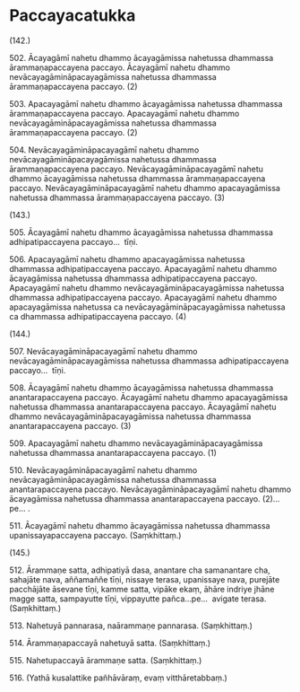 # Paccayacatukka

(142.)

502\. Ācayagāmī nahetu dhammo ācayagāmissa nahetussa dhammassa ārammaṇapaccayena paccayo. Ācayagāmī nahetu dhammo nevācayagāmināpacayagāmissa nahetussa dhammassa ārammaṇapaccayena paccayo. (2)

503\. Apacayagāmī nahetu dhammo ācayagāmissa nahetussa dhammassa ārammaṇapaccayena paccayo. Apacayagāmī nahetu dhammo nevācayagāmināpacayagāmissa nahetussa dhammassa ārammaṇapaccayena paccayo. (2)

504\. Nevācayagāmināpacayagāmī nahetu dhammo nevācayagāmināpacayagāmissa nahetussa dhammassa ārammaṇapaccayena paccayo. Nevācayagāmināpacayagāmī nahetu dhammo ācayagāmissa nahetussa dhammassa ārammaṇapaccayena paccayo. Nevācayagāmināpacayagāmī nahetu dhammo apacayagāmissa nahetussa dhammassa ārammaṇapaccayena paccayo. (3)

(143.)

505\. Ācayagāmī nahetu dhammo ācayagāmissa nahetussa dhammassa adhipatipaccayena paccayo…  tīṇi.

506\. Apacayagāmī nahetu dhammo apacayagāmissa nahetussa dhammassa adhipatipaccayena paccayo. Apacayagāmī nahetu dhammo ācayagāmissa nahetussa dhammassa adhipatipaccayena paccayo. Apacayagāmī nahetu dhammo nevācayagāmināpacayagāmissa nahetussa dhammassa adhipatipaccayena paccayo. Apacayagāmī nahetu dhammo apacayagāmissa nahetussa ca nevācayagāmināpacayagāmissa nahetussa ca dhammassa adhipatipaccayena paccayo. (4)

(144.)

507\. Nevācayagāmināpacayagāmī nahetu dhammo nevācayagāmināpacayagāmissa nahetussa dhammassa adhipatipaccayena paccayo…  tīṇi.

508\. Ācayagāmī nahetu dhammo ācayagāmissa nahetussa dhammassa anantarapaccayena paccayo. Ācayagāmī nahetu dhammo apacayagāmissa nahetussa dhammassa anantarapaccayena paccayo. Ācayagāmī nahetu dhammo nevācayagāmināpacayagāmissa nahetussa dhammassa anantarapaccayena paccayo. (3)

509\. Apacayagāmī nahetu dhammo nevācayagāmināpacayagāmissa nahetussa dhammassa anantarapaccayena paccayo. (1)

510\. Nevācayagāmināpacayagāmī nahetu dhammo nevācayagāmināpacayagāmissa nahetussa dhammassa anantarapaccayena paccayo. Nevācayagāmināpacayagāmī nahetu dhammo ācayagāmissa nahetussa dhammassa anantarapaccayena paccayo. (2)…pe… .

511\. Ācayagāmī nahetu dhammo ācayagāmissa nahetussa dhammassa upanissayapaccayena paccayo. (Saṃkhittaṃ.)

(145.)

512\. Ārammaṇe satta, adhipatiyā dasa, anantare cha samanantare cha, sahajāte nava, aññamaññe tīṇi, nissaye terasa, upanissaye nava, purejāte pacchājāte āsevane tīṇi, kamme satta, vipāke ekaṃ, āhāre indriye jhāne magge satta, sampayutte tīṇi, vippayutte pañca…pe…  avigate terasa. (Saṃkhittaṃ.)

513\. Nahetuyā pannarasa, naārammaṇe pannarasa. (Saṃkhittaṃ.)

514\. Ārammaṇapaccayā nahetuyā satta. (Saṃkhittaṃ.)

515\. Nahetupaccayā ārammaṇe satta. (Saṃkhittaṃ.)

516\. (Yathā kusalattike pañhāvāraṃ, evaṃ vitthāretabbaṃ.)
